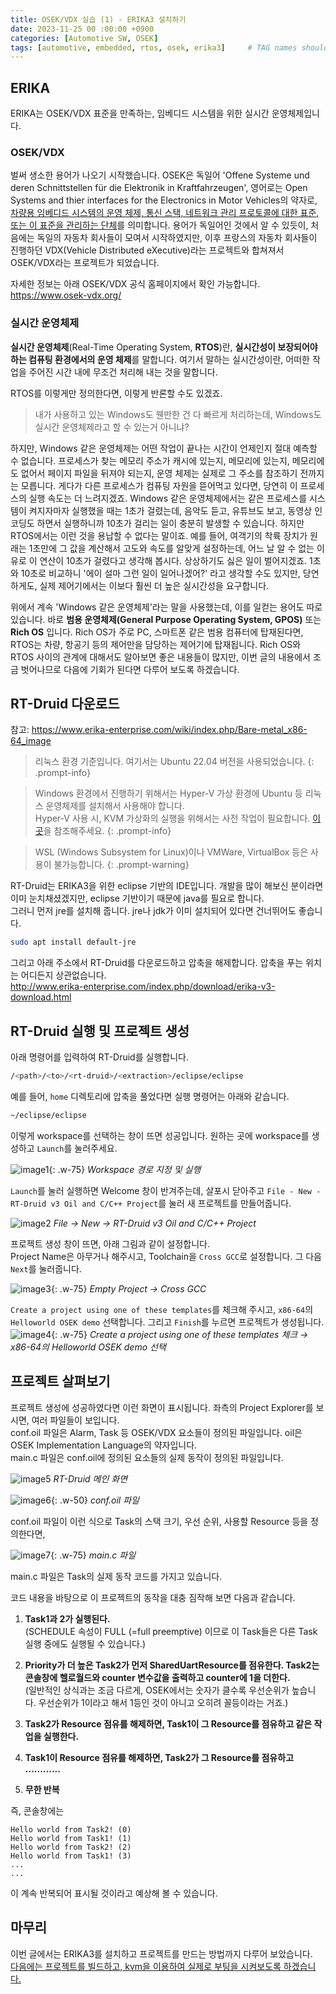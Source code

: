 ```yaml
---
title: OSEK/VDX 실습 (1) - ERIKA3 설치하기
date: 2023-11-25 00 :00:00 +0900
categories: [Automotive SW, OSEK]
tags: [automotive, embedded, rtos, osek, erika3]     # TAG names should always be lowercase
---
```


## ERIKA

ERIKA는 OSEK/VDX 표준을 만족하는, 임베디드 시스템을 위한 실시간 운영체제입니다.

### OSEK/VDX

벌써 생소한 용어가 나오기 시작했습니다.
OSEK은 독일어 'Offene Systeme und deren Schnittstellen für die Elektronik in Kraftfahrzeugen', 영어로는 Open Systems and thier interfaces for the Electronics in Motor Vehicles의 약자로, <u>차량용 임베디드 시스템의 운영 체제, 통신 스택, 네트워크 관리 프로토콜에 대한 표준, 또는 이 표준을 관리하는 단체</u>를 의미합니다.
용어가 독일어인 것에서 알 수 있듯이, 처음에는 독일의 자동차 회사들이 모여서 시작하였지만, 이후 프랑스의 자동차 회사들이 진행하던 VDX(Vehicle Distributed eXecutive)라는 프로젝트와 합쳐져서 OSEK/VDX라는 프로젝트가 되었습니다.

자세한 정보는 아래 OSEK/VDX 공식 홈페이지에서 확인 가능합니다.  
<https://www.osek-vdx.org/>

### 실시간 운영체제

**실시간 운영체제**(Real-Time Operating System, **RTOS**)란, **실시간성이 보장되어야 하는 컴퓨팅 환경에서의 운영 체제**를 말합니다. 여기서 말하는 실시간성이란, 어떠한 작업을 주어진 시간 내에 무조건 처리해 내는 것을 말합니다.

RTOS를 이렇게만 정의한다면, 이렇게 반론할 수도 있겠죠.  
> 내가 사용하고 있는 Windows도 웬만한 건 다 빠르게 처리하는데, Windows도 실시간 운영체제라고 할 수 있는거 아니냐?

하지만, Windows 같은 운영체제는 어떤 작업이 끝나는 시간이 언제인지 절대 예측할 수 없습니다. 프로세스가 찾는 메모리 주소가 캐시에 있는지, 메모리에 있는지, 메모리에도 없어서 페이지 파일을 뒤져야 되는지, 운영 체제는 실제로 그 주소를 참조하기 전까지는 모릅니다. 게다가 다른 프로세스가 컴퓨팅 자원을 뜯어먹고 있다면, 당연히 이 프로세스의 실행 속도는 더 느려지겠죠. Windows 같은 운영체제에서는 같은 프로세스를 시스템이 켜지자마자 실행했을 때는 1초가 걸렸는데, 음악도 듣고, 유튜브도 보고, 동영상 인코딩도 하면서 실행하니까 10초가 걸리는 일이 충분히 발생할 수 있습니다. 하지만 RTOS에서는 이런 것을 용납할 수 없다는 말이죠. 예를 들어, 여객기의 착륙 장치가 원래는 1초만에 그 값을 계산해서 고도와 속도를 알맞게 설정하는데, 어느 날 알 수 없는 이유로 이 연산이 10초가 걸렸다고 생각해 봅시다. 상상하기도 싫은 일이 벌어지겠죠. 1초와 10초로 비교하니 '에이 설마 그런 일이 일어나겠어?' 라고 생각할 수도 있지만, 당연하게도, 실제 제어기에서는 이보다 훨씬 더 높은 실시간성을 요구합니다.

위에서 계속 'Windows 같은 운영체제'라는 말을 사용했는데, 이를 일컫는 용어도 따로 있습니다. 바로 **범용 운영체제(General Purpose Operating System, GPOS)** 또는 **Rich OS** 입니다. Rich OS가 주로 PC, 스마트폰 같은 범용 컴퓨터에 탑재된다면, RTOS는 차량, 항공기 등의 제어만을 담당하는 제어기에 탑재됩니다. Rich OS와 RTOS 사이의 관계에 대해서도 알아보면 좋은 내용들이 많지만, 이번 글의 내용에서 조금 벗어나므로 다음에 기회가 된다면 다루어 보도록 하겠습니다.

## RT-Druid 다운로드

참고: <https://www.erika-enterprise.com/wiki/index.php/Bare-metal_x86-64_image>

> 리눅스 환경 기준입니다. 여기서는 Ubuntu 22.04 버전을 사용되었습니다.
{: .prompt-info}

> Windows 환경에서 진행하기 위해서는 Hyper-V 가상 환경에 Ubuntu 등 리눅스 운영체제를 설치해서 사용해야 합니다.  
> Hyper-V 사용 시, KVM 가상화의 실행을 위해서는 사전 작업이 필요합니다. [이곳](https://superuser.com/questions/1330271/configuring-kvm-inside-ubuntu-hyper-v-client)을 참조해주세요.
{: .prompt-info}

> WSL (Windows Subsystem for Linux)이나 VMWare, VirtualBox 등은 사용이 불가능합니다.
{: .prompt-warning}

RT-Druid는 ERIKA3을 위한 eclipse 기반의 IDE입니다. 개발을 많이 해보신 분이라면 이미 눈치채셨겠지만, eclipse 기반이기 때문에 java를 필요로 합니다.  
그러니 먼저 jre를 설치해 줍니다. jre나 jdk가 이미 설치되어 있다면 건너뛰어도 좋습니다.
```bash
sudo apt install default-jre
```
그리고 아래 주소에서 RT-Druid를 다운로드하고 압축을 해제합니다. 압축을 푸는 위치는 어디든지 상관없습니다.  
<http://www.erika-enterprise.com/index.php/download/erika-v3-download.html>

## RT-Druid 실행 및 프로젝트 생성

아래 명령어를 입력하여 RT-Druid를 실행합니다.
```bash
/<path>/<to>/<rt-druid>/<extraction>/eclipse/eclipse
```
예를 들어, `home` 디렉토리에 압축을 풀었다면 실행 명령어는 아래와 같습니다.
```bash
~/eclipse/eclipse
```

이렇게 workspace를 선택하는 창이 뜨면 성공입니다. 원하는 곳에 workspace를 생성하고 `Launch`를 눌러주세요.

![image1](/assets/img/2023-11-25-osek-vdx-1-installing-erika3/1.png){: .w-75}
_Workspace 경로 지정 및 실행_

`Launch`를 눌러 실행하면 Welcome 창이 반겨주는데, 살포시 닫아주고
`File - New - RT-Druid v3 Oil and C/C++ Project`를 눌러 새 프로젝트를 만들어줍니다.

![image2](/assets/img/2023-11-25-osek-vdx-1-installing-erika3/2.png)
_File → New → RT-Druid v3 Oil and C/C++ Project_

프로젝트 생성 창이 뜨면, 아래 그림과 같이 설정합니다.  
Project Name은 아무거나 해주시고, Toolchain을 `Cross GCC`로 설정합니다.
그 다음 `Next`를 눌러줍니다.

![image3](/assets/img/2023-11-25-osek-vdx-1-installing-erika3/3.png){: .w-75}
_Empty Project → Cross GCC_

`Create a project using one of these templates`를 체크해 주시고, `x86-64`의 `Helloworld OSEK demo` 선택합니다. 그리고 `Finish`를 누르면 프로젝트가 생성됩니다.
![image4](/assets/img/2023-11-25-osek-vdx-1-installing-erika3/4.png){: .w-75}
_Create a project using one of these templates 체크 → x86-64의 Helloworld OSEK demo 선택_

## 프로젝트 살펴보기
프로젝트 생성에 성공하였다면 이런 화면이 표시됩니다. 좌측의 Project Explorer를 보시면, 여러 파일들이 보입니다.  
conf.oil 파일은 Alarm, Task 등 OSEK/VDX 요소들이 정의된 파일입니다. oil은 OSEK Implementation Language의 약자입니다.  
main.c 파일은 conf.oil에 정의된 요소들의 실제 동작이 정의된 파일입니다. 

![image5](/assets/img/2023-11-25-osek-vdx-1-installing-erika3/5.png)
_RT-Druid 메인 화면_

![image6](/assets/img/2023-11-25-osek-vdx-1-installing-erika3/6.png){: .w-50}
_conf.oil 파일_

conf.oil 파일이 이런 식으로 Task의 스택 크기, 우선 순위, 사용할 Resource 등을 정의한다면,

![image7](/assets/img/2023-11-25-osek-vdx-1-installing-erika3/7.png){: .w-75}
_main.c 파일_

main.c 파일은 Task의 실제 동작 코드를 가지고 있습니다.

코드 내용을 바탕으로 이 프로젝트의 동작을 대충 짐작해 보면 다음과 같습니다.

1. **Task1과 2가 실행된다.**  
(SCHEDULE 속성이 FULL (=full preemptive) 이므로 이 Task들은 다른 Task 실행 중에도 실행될 수 있습니다.)

2. **Priority가 더 높은 Task2가 먼저 SharedUartResource를 점유한다. Task2는 콘솔창에 헬로월드와 counter 변수값을 출력하고 counter에 1을 더한다.**  
(일반적인 상식과는 조금 다르게, OSEK에서는 숫자가 클수록 우선순위가 높습니다. 우선순위가 1이라고 해서 1등인 것이 아니고 오히려 꼴등이라는 거죠.)

3. **Task2가 Resource 점유를 해제하면, Task1이 그 Resource를 점유하고 같은 작업을 실행한다.**

4. **Task1이 Resource 점유를 해제하면, Task2가 그 Resource를 점유하고 ............**

5. **무한 반복**

즉, 콘솔창에는
```
Hello world from Task2! (0)
Hello world from Task1! (1)
Hello world from Task2! (2)
Hello world from Task1! (3)
...
...
```
이 계속 반복되어 표시될 것이라고 예상해 볼 수 있습니다.

## 마무리
이번 글에서는 ERIKA3를 설치하고 프로젝트를 만드는 방법까지 다루어 보았습니다.  
[다음에는 프로젝트를 빌드하고, kvm을 이용하여 실제로 부팅을 시켜보도록 하겠습니다.](/posts/osek-vdx-2-build-create-image-run)